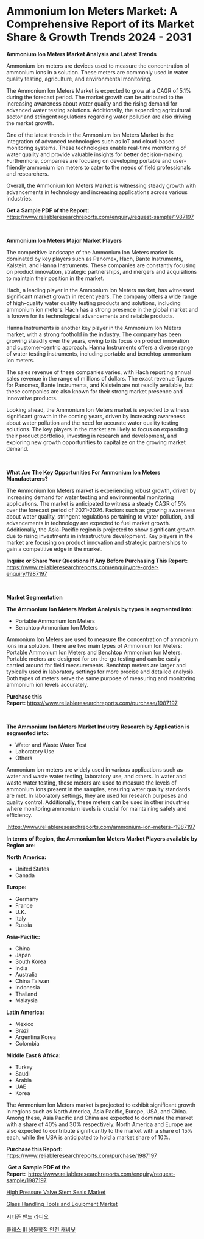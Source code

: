 <p><h1>Ammonium Ion Meters Market: A Comprehensive Report of its Market Share & Growth Trends 2024 - 2031</h1></p><p><strong>Ammonium Ion Meters Market Analysis and Latest Trends</strong></p>
<p><p>Ammonium ion meters are devices used to measure the concentration of ammonium ions in a solution. These meters are commonly used in water quality testing, agriculture, and environmental monitoring.</p><p>The Ammonium Ion Meters Market is expected to grow at a CAGR of 5.1% during the forecast period. The market growth can be attributed to the increasing awareness about water quality and the rising demand for advanced water testing solutions. Additionally, the expanding agricultural sector and stringent regulations regarding water pollution are also driving the market growth.</p><p>One of the latest trends in the Ammonium Ion Meters Market is the integration of advanced technologies such as IoT and cloud-based monitoring systems. These technologies enable real-time monitoring of water quality and provide valuable insights for better decision-making. Furthermore, companies are focusing on developing portable and user-friendly ammonium ion meters to cater to the needs of field professionals and researchers.</p><p>Overall, the Ammonium Ion Meters Market is witnessing steady growth with advancements in technology and increasing applications across various industries.</p></p>
<p><strong>Get a Sample PDF of the Report:&nbsp;</strong> <a href="https://www.reliableresearchreports.com/enquiry/request-sample/1987197">https://www.reliableresearchreports.com/enquiry/request-sample/1987197</a></p>
<p>&nbsp;</p>
<p><strong>Ammonium Ion Meters Major Market Players</strong></p>
<p><p>The competitive landscape of the Ammonium Ion Meters market is dominated by key players such as Panomex, Hach, Bante Instruments, Kalstein, and Hanna Instruments. These companies are constantly focusing on product innovation, strategic partnerships, and mergers and acquisitions to maintain their position in the market.</p><p>Hach, a leading player in the Ammonium Ion Meters market, has witnessed significant market growth in recent years. The company offers a wide range of high-quality water quality testing products and solutions, including ammonium ion meters. Hach has a strong presence in the global market and is known for its technological advancements and reliable products.</p><p>Hanna Instruments is another key player in the Ammonium Ion Meters market, with a strong foothold in the industry. The company has been growing steadily over the years, owing to its focus on product innovation and customer-centric approach. Hanna Instruments offers a diverse range of water testing instruments, including portable and benchtop ammonium ion meters.</p><p>The sales revenue of these companies varies, with Hach reporting annual sales revenue in the range of millions of dollars. The exact revenue figures for Panomex, Bante Instruments, and Kalstein are not readily available, but these companies are also known for their strong market presence and innovative products.</p><p>Looking ahead, the Ammonium Ion Meters market is expected to witness significant growth in the coming years, driven by increasing awareness about water pollution and the need for accurate water quality testing solutions. The key players in the market are likely to focus on expanding their product portfolios, investing in research and development, and exploring new growth opportunities to capitalize on the growing market demand.</p></p>
<p>&nbsp;</p>
<p><strong>What Are The Key Opportunities For Ammonium Ion Meters Manufacturers?</strong></p>
<p><p>The Ammonium Ion Meters market is experiencing robust growth, driven by increasing demand for water testing and environmental monitoring applications. The market is anticipated to witness a steady CAGR of 5% over the forecast period of 2021-2026. Factors such as growing awareness about water quality, stringent regulations pertaining to water pollution, and advancements in technology are expected to fuel market growth. Additionally, the Asia-Pacific region is projected to show significant growth due to rising investments in infrastructure development. Key players in the market are focusing on product innovation and strategic partnerships to gain a competitive edge in the market.</p></p>
<p><strong>Inquire or Share Your Questions If Any Before Purchasing This Report:</strong> <a href="https://www.reliableresearchreports.com/enquiry/pre-order-enquiry/1987197">https://www.reliableresearchreports.com/enquiry/pre-order-enquiry/1987197</a></p>
<p>&nbsp;</p>
<p><strong>Market Segmentation</strong></p>
<p><strong>The Ammonium Ion Meters Market Analysis by types is segmented into:</strong></p>
<p><ul><li>Portable Ammonium Ion Meters</li><li>Benchtop Ammonium Ion Meters</li></ul></p>
<p><p>Ammonium Ion Meters are used to measure the concentration of ammonium ions in a solution. There are two main types of Ammonium Ion Meters: Portable Ammonium Ion Meters and Benchtop Ammonium Ion Meters. Portable meters are designed for on-the-go testing and can be easily carried around for field measurements. Benchtop meters are larger and typically used in laboratory settings for more precise and detailed analysis. Both types of meters serve the same purpose of measuring and monitoring ammonium ion levels accurately.</p></p>
<p><strong>Purchase this Report:&nbsp;</strong><a href="https://www.reliableresearchreports.com/purchase/1987197">https://www.reliableresearchreports.com/purchase/1987197</a></p>
<p>&nbsp;</p>
<p><strong>The Ammonium Ion Meters Market Industry Research by Application is segmented into:</strong></p>
<p><ul><li>Water and Waste Water Test</li><li>Laboratory Use</li><li>Others</li></ul></p>
<p><p>Ammonium ion meters are widely used in various applications such as water and waste water testing, laboratory use, and others. In water and waste water testing, these meters are used to measure the levels of ammonium ions present in the samples, ensuring water quality standards are met. In laboratory settings, they are used for research purposes and quality control. Additionally, these meters can be used in other industries where monitoring ammonium levels is crucial for maintaining safety and efficiency.</p></p>
<p><a href="https://www.reliableresearchreports.com/ammonium-ion-meters-r1987197">&nbsp;https://www.reliableresearchreports.com/ammonium-ion-meters-r1987197</a></p>
<p><strong>In terms of Region, the Ammonium Ion Meters Market Players available by Region are:</strong></p>
<p>
    <p> <strong> North America: </strong>
        <ul>
            <li>United States</li>
            <li>Canada</li>
        </ul>
        </p> 
    <p> <strong> Europe: </strong>
        <ul>
            <li>Germany</li>
            <li>France</li>
            <li>U.K.</li>
            <li>Italy</li>
            <li>Russia</li>
        </ul>
        </p> 
    <p> <strong> Asia-Pacific: </strong>
        <ul>
            <li>China</li>
            <li>Japan</li>
            <li>South Korea</li>
            <li>India</li>
            <li>Australia</li>
            <li>China Taiwan</li>
            <li>Indonesia</li>
            <li>Thailand</li>
            <li>Malaysia</li>
        </ul>
        </p> 
    <p> <strong> Latin America: </strong>
        <ul>
            <li>Mexico</li>
            <li>Brazil</li>
            <li>Argentina Korea</li>
            <li>Colombia</li>
        </ul>
        </p> 
    <p> <strong> Middle East & Africa: </strong>
        <ul>
            <li>Turkey</li>
            <li>Saudi</li>
            <li>Arabia</li>
            <li>UAE</li>
            <li>Korea</li>
        </ul>
    </p>
    </p>
<p><p>The Ammonium Ion Meters market is projected to exhibit significant growth in regions such as North America, Asia Pacific, Europe, USA, and China. Among these, Asia Pacific and China are expected to dominate the market with a share of 40% and 30% respectively. North America and Europe are also expected to contribute significantly to the market with a share of 15% each, while the USA is anticipated to hold a market share of 10%.</p></p>
<p><strong>Purchase this Report: </strong><a href="https://www.reliableresearchreports.com/purchase/1987197">https://www.reliableresearchreports.com/purchase/1987197</a></p>
<p>&nbsp;<strong>Get a Sample PDF of the Report:&nbsp;&nbsp;</strong><a href="https://www.reliableresearchreports.com/enquiry/request-sample/1987197">https://www.reliableresearchreports.com/enquiry/request-sample/1987197</a></p>
<p><strong></strong></p>
<p><p><a href="https://github.com/topanyudistiraadinugraha/Market-Research-Report-List-1/blob/main/high-pressure-valve-stem-seals-market.md">High Pressure Valve Stem Seals Market</a></p><p><a href="https://github.com/philipWlf74/Market-Research-Report-List-1/blob/main/glass-handling-tools-and-equipment-market.md">Glass Handling Tools and Equipment Market</a></p><p><a href="https://github.com/vseigx30c9a1j/Market-Research-Report-List-3/blob/main/331607872288.md">시티즌 밴드 라디오</a></p><p><a href="https://github.com/plelbej847484502/Market-Research-Report-List-3/blob/main/852870072287.md">클래스 III 생물학적 안전 캐비닛</a></p></p>